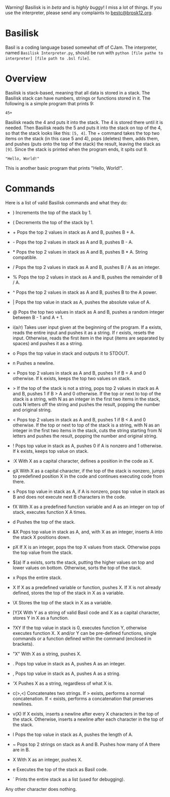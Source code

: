 Warning! Basilisk is in *beta* and is *highly buggy*! I miss a lot of things. If you use the interpreter, please send any complaints to bestc@brpsk12.org.

# Basilisk
Basil is a coding language based somewhat off of CJam. The interpreter, named `Basilisk Interpreter.py`, should be run with `python [file pathe to interpreter] [file path to .bsl file]`.

# Overview
Basilisk is stack-based, meaning that all data is stored in a stack. The Basilisk stack can have numbers, strings or functions stored in it. The following is a simple program that prints 9:

    45+
Basilisk reads the 4 and puts it into the stack. The 4 is stored there until it is needed. Then Basilisk reads the 5 and puts it into the stack on top of the 4, so that the stack looks like this: `[5, 4]`. The + command takes the top two items on the stack (in this case 5 and 4), pops (deletes) them, adds them, and pushes (puts onto the top of the stack) the result, leaving the stack as `[9]`. Since the stack is printed when the program ends, it spits out 9.

    "Hello, World!"
This is another basic program that prints "Hello, World!".

# Commands
Here is a list of valid Basilisk commands and what they do:

+ ) Increments the top of the stack by 1.

+ ( Decrements the top of the stack by 1.

+ \+ Pops the top 2 values in stack as A and B, pushes B + A.

+ \- Pops the top 2 values in stack as A and B, pushes B - A.

+ \* Pops the top 2 values in stack as A and B, pushes B * A. String compatible.

+ / Pops the top 2 values in stack as A and B, pushes B / A as an integer.

+ % Pops the top 2 values in stack as A and B, pushes the remainder of B / A.

+ ^ Pops the top 2 values in stack as A and B, pushes B to the A power.

+ | Pops the top value in stack as A, pushes the absolute value of A.

+ @ Pops the top two values in stack as A and B, pushes a random integer between B - 1 and A + 1.


+ i(a/r) Takes user input given at the beginning of the program. If a exists, reads the entire input and pushes it as a string. If r exists, resets the input. Otherwise, reads the first item in the input (items are separated by spaces) and pushes it as a string.

+ o Pops the top value in stack and outputs it to STDOUT.

+ n Pushes a newline.


+ = Pops top 2 values in stack as A and B, pushes 1 if B = A and 0 otherwise. If k exists, keeps the top two values on stack.

+ \> If the top of the stack is not a string, pops top 2 values in stack as A and B, pushes 1 if B > A and 0 otherwise. If the top or next to top of the stack is a string, with N as an integer in the first two items in the stack, cuts N letters off the string and pushes the result, popping the number and original string.

+ < Pops top 2 values in stack as A and B, pushes 1 if B < A and 0 otherwise. If the top or next to top of the stack is a string, with N as an integer in the first two items in the stack, cuts the string starting from N letters and pushes the result, popping the number and original string.

+ ! Pops top value in stack as A, pushes 0 if A is nonzero and 1 otherwise. If k exists, keeps top value on stack.


+ :X With X as a capital character, defines a position in the code as X.

+ gX With X as a capital character, if the top of the stack is nonzero, jumps to predefined position X in the code and continues executing code from there.

+ s Pops top value in stack as A, if A is nonzero, pops top value in stack as B and does not execute next B characters in the code.

+ fX With X as a predefined function variable and A as an integer on top of stack, executes function X A times.


+ d Pushes the top of the stack.

+ &X Pops top value in stack as A, and, with X as an integer, inserts A into the stack X positions down.

+ pX If X is an integer, pops the top X values from stack. Otherwise pops the top value from the stack.

+ $(a) If a exists, sorts the stack, putting the higher values on top and lower values on bottom. Otherwise, sorts the top of the stack.

+ x Pops the entire stack.

+ X If X as a predefined variable or function, pushes X. If X is not already defined, stores the top of the stack in X as a variable.

+ \\X Stores the top of the stack in X as a variable.

+ [Y]X With Y as a string of valid Basil code and X as a capital character, stores Y in X as a function.

+ ?XY If the top value in stack is 0, executes function Y, otherwise executes function X. X and/or Y can be pre-defined functions, single commands or a function defined within the command (enclosed in brackets).


+ "X" With X as a string, pushes X.

+ . Pops top value in stack as A, pushes A as an integer.

+ , Pops top value in stack as A, pushes A as a string.

+ 'X Pushes X as a string, regardless of what X is.

+ c(>,<) Concatenates two strings. If > exists, performs a normal concatenation. If < exists, performs a concatenation that preserves newlines.

+ v(X) If X exists, inserts a newline after every X characters in the top of the stack. Otherwise, inserts a newline after each character in the top of the stack.

+ l Pops the top value in stack as A, pushes the length of A.

+ ~ Pops top 2 strings on stack as A and B. Pushes how many of A there are in B.

+ X With X as an integer, pushes X.

+ e Executes the top of the stack as Basil code.

+ ` Prints the entire stack as a list (used for debugging).


Any other character does nothing.
